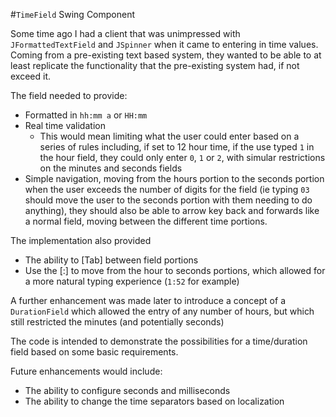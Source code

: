 #`TimeField` Swing Component

Some time ago I had a client that was unimpressed with `JFormattedTextField` and
`JSpinner` when it came to entering in time values.  Coming from a pre-existing
text based system, they wanted to be able to at least replicate the functionality
that the pre-existing system had, if not exceed it.

The field needed to provide:

* Formatted in `hh:mm a` or `HH:mm`
* Real time validation
  * This would mean limiting what the user could enter based on a series of rules
including, if set to 12 hour time, if the use typed `1` in the hour field, they
could only enter `0`, `1` or `2`, with simular restrictions on the minutes 
and seconds fields
* Simple navigation, moving from the hours portion to the seconds portion when
the user exceeds the number of digits for the field (ie typing `03` should move 
the user to the seconds portion with them needing to do anything), they should 
also be able to arrow key back and forwards like a normal field, moving between
the different time portions.

The implementation also provided

* The ability to [Tab] between field portions
* Use the [:] to move from the hour to seconds portions, which allowed for a
more natural typing experience (`1:52` for example)

A further enhancement was made later to introduce a concept of a `DurationField`
which allowed the entry of any number of hours, but which still restricted the
minutes (and potentially seconds)

The code is intended to demonstrate the possibilities for a time/duration
field based on some basic requirements.

Future enhancements would include:

* The ability to configure seconds and milliseconds
* The ability to change the time separators based on localization

